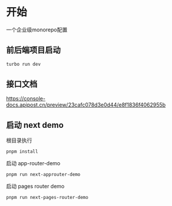 # 开始

一个企业级monorepo配置

## 前后端项目启动

```bash
turbo run dev
```

## 接口文档

https://console-docs.apipost.cn/preview/23cafc078d3e0d44/e8f1836f4062955b

## 启动 next demo

根目录执行

```shell
pnpm install
```

启动 app-router-demo

```
pnpm run next-approuter-demo

```

启动 pages router demo

``` shell
pnpm run next-pages-router-demo


```